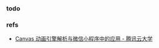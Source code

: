 
### todo





### refs

- [Canvas 动画引擎解析与微信小程序中的应用 - 腾讯云大学](https://cloud.tencent.com/edu/learning/live-1902?ADTAG=xyj)